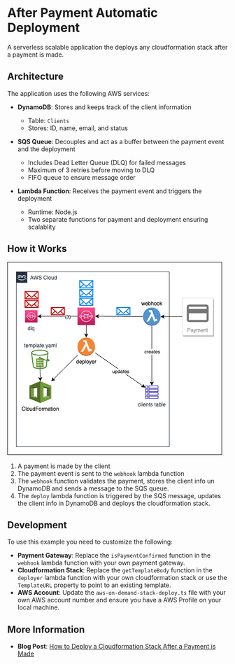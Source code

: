 # After Payment Automatic Deployment

A serverless scalable application the deploys any cloudformation stack after a payment is made.

## Architecture

The application uses the following AWS services:

- **DynamoDB**: Stores and keeps track of the client information
  - Table: `Clients`
  - Stores: ID, name, email, and status

- **SQS Queue**: Decouples and act as a buffer between the payment event and the deployment
  - Includes Dead Letter Queue (DLQ) for failed messages
  - Maximum of 3 retries before moving to DLQ
  - FIFO queue to ensure message order

- **Lambda Function**: Receives the payment event and triggers the deployment
  - Runtime: Node.js
  - Two separate functions for payment and deployment ensuring scalablity

## How it Works

![Diagram](./diagram.png)

1. A payment is made by the client
2. The payment event is sent to the `webhook` lambda function
3. The `webhook` function validates the payment, stores the client info un DynamoDB and sends a message to the SQS queue.
4. The `deploy` lambda function is triggered by the SQS message, updates the client info in DynamoDB and deploys the cloudformation stack.

## Development

To use this example you need to customize the following:

- **Payment Gateway**: Replace the `isPaymentConfirmed` function in the `webhook` lambda function with your own payment gateway.
- **Cloudformation Stack**: Replace the `getTemplateBody` function in the `deployer` lambda function with your own cloudformation stack or use the `TemplateURL` property to point to an existing template.
- **AWS Account**: Update the `aws-on-demand-stack-deploy.ts` file with your own AWS account number and ensure you have a AWS Profile on your local machine.

## More Information

- **Blog Post**: [How to Deploy a Cloudformation Stack After a Payment is Made]()
